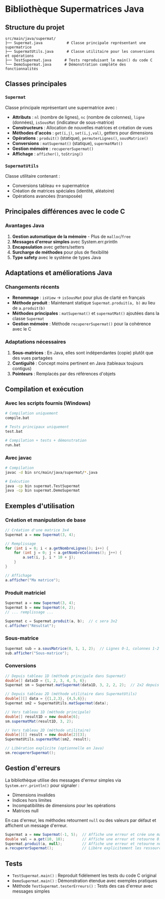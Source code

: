 # Bibliothèque Supermatrices Java

## Structure du projet

```
src/main/java/supermat/
├── Supermat.java           # Classe principale représentant une supermatrice
├── SupermatUtils.java      # Classe utilitaire pour les conversions et opérations
├── TestSupermat.java      # Tests reproduisant le main() du code C
└── DemoSupermat.java      # Démonstration complète des fonctionnalités
```

## Classes principales

### `Supermat`
Classe principale représentant une supermatrice avec :
- **Attributs** : `nl` (nombre de lignes), `nc` (nombre de colonnes), `ligne` (données), `isSousMat` (indicateur de sous-matrice)
- **Constructeurs** : Allocation de nouvelles matrices et création de vues
- **Méthodes d'accès** : `get(i,j)`, `set(i,j,val)`, getters pour dimensions
- **Opérations** : `produit()` (statique), `permuterLignes()`, `sousMatrice()`
- **Conversions** : `matSupermat()` (statique), `supermatMat()`
- **Gestion mémoire** : `recupererSupermat()` 
- **Affichage** : `afficher()`, `toString()`

### `SupermatUtils`
Classe utilitaire contenant :
- Conversions tableau ↔ supermatrice
- Création de matrices spéciales (identité, aléatoire)
- Opérations avancées (transposée)

## Principales différences avec le code C

### Avantages Java
1. **Gestion automatique de la mémoire** - Plus de `malloc`/`free`
2. **Messages d'erreur simples** avec System.err.println
3. **Encapsulation** avec getters/setters
4. **Surcharge de méthodes** pour plus de flexibilité
5. **Type safety** avec le système de types Java

## Adaptations et améliorations Java

### Changements récents
- **Renommage** : `isView` → `isSousMat` pour plus de clarté en français
- **Méthode produit** : Maintenant statique `Supermat.produit(a, b)` au lieu de `a.produit(b)`
- **Méthodes principales** : `matSupermat()` et `supermatMat()` ajoutées dans la classe `Supermat`
- **Gestion mémoire** : Méthode `recupererSupermat()` pour la cohérence avec le C

### Adaptations nécessaires
1. **Sous-matrices** : En Java, elles sont indépendantes (copie) plutôt que des vues partagées
2. **Contiguïté** : Concept moins pertinent en Java (tableaux toujours contigus)
3. **Pointeurs** : Remplacés par des références d'objets

## Compilation et exécution

### Avec les scripts fournis (Windows)
```bash
# Compilation uniquement
compile.bat

# Tests principaux uniquement
test.bat

# Compilation + tests + démonstration
run.bat
```

### Avec javac
```bash
# Compilation
javac -d bin src/main/java/supermat/*.java

# Exécution
java -cp bin supermat.TestSupermat
java -cp bin supermat.DemoSupermat
```

## Exemples d'utilisation

### Création et manipulation de base
```java
// Création d'une matrice 3x4
Supermat a = new Supermat(3, 4);

// Remplissage
for (int i = 0; i < a.getNombreLignes(); i++) {
    for (int j = 0; j < a.getNombreColonnes(); j++) {
        a.set(i, j, i * 10 + j);
    }
}

// Affichage
a.afficher("Ma matrice");
```

### Produit matriciel
```java
Supermat a = new Supermat(3, 4);
Supermat b = new Supermat(4, 2);
// ... remplissage ...

Supermat c = Supermat.produit(a, b);  // c sera 3x2
c.afficher("Résultat");
```

### Sous-matrice
```java
Supermat sub = a.sousMatrice(0, 1, 1, 2);  // Lignes 0-1, colonnes 1-2
sub.afficher("Sous-matrice");
```

### Conversions
```java
// Depuis tableau 1D (méthode principale dans Supermat)
double[] data1D = {1, 2, 3, 4, 5, 6};
Supermat sm = Supermat.matSupermat(data1D, 3, 2, 2, 2);  // 2x2 depuis tableau 3x2

// Depuis tableau 2D (méthode utilitaire dans SupermatUtils)
double[][] data = {{1,2,3}, {4,5,6}};
Supermat sm2 = SupermatUtils.matSupermat(data);

// Vers tableau 1D (méthode principale)
double[] result1D = new double[6];
sm.supermatMat(result1D, 3, 2);

// Vers tableau 2D (méthode utilitaire)
double[][] result = new double[2][3];
SupermatUtils.supermatMat(sm2, result);

// Libération explicite (optionnelle en Java)
sm.recupererSupermat();
```

## Gestion d'erreurs

La bibliothèque utilise des messages d'erreur simples via `System.err.println()` pour signaler :
- Dimensions invalides
- Indices hors limites  
- Incompatibilités de dimensions pour les opérations
- Matrices null

En cas d'erreur, les méthodes retournent `null` ou des valeurs par défaut et affichent un message d'erreur.

```java
Supermat a = new Supermat(-1, 5);  // Affiche une erreur et crée une matrice 1x1
double val = a.get(10, 10);        // Affiche une erreur et retourne 0.0
Supermat.produit(a, null);         // Affiche une erreur et retourne null
a.recupererSupermat();             // Libère explicitement les ressources
```

## Tests

- `TestSupermat.main()` : Reproduit fidèlement les tests du code C original
- `DemoSupermat.main()` : Démonstration étendue avec exemples pratiques
- Méthode `TestSupermat.testerErreurs()` : Tests des cas d'erreur avec messages simples
